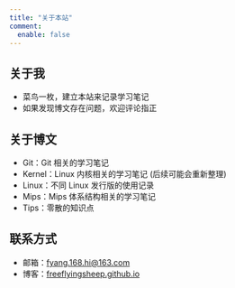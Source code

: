 ```yaml
---
title: "关于本站"
comment:
  enable: false
---
```


## 关于我

- 菜鸟一枚，建立本站来记录学习笔记
- 如果发现博文存在问题，欢迎评论指正

## 关于博文

- Git：Git 相关的学习笔记
- Kernel：Linux 内核相关的学习笔记 (后续可能会重新整理)
- Linux：不同 Linux 发行版的使用记录
- Mips：Mips 体系结构相关的学习笔记
- Tips：零散的知识点

## 联系方式

- 邮箱：fyang.168.hi@163.com
- 博客：[freeflyingsheep.github.io](https://freeflyingsheep.github.io/)
